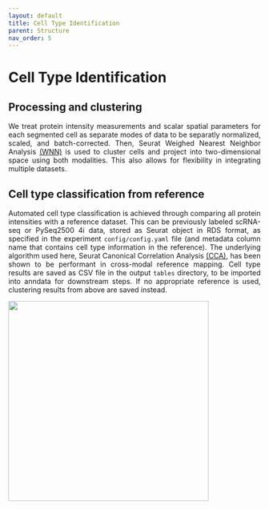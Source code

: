 ```yaml
---
layout: default
title: Cell Type Identification
parent: Structure 
nav_order: 5
---
```

# Cell Type Identification
## Processing and clustering
<p align="justify">
We treat protein intensity measurements and scalar spatial parameters for each segmented cell as separate modes of data to be separatly normalized, scaled, and batch-corrected. Then, Seurat Weighed Nearest Neighbor Analysis <a href="https://satijalab.org/seurat/articles/weighted_nearest_neighbor_analysis.html">(WNN)</a> is used to cluster cells and project into two-dimensional space using both modalities. This also allows for flexibility in integrating multiple datasets.
</p>
  
## Cell type classification from reference
<p align="justify">
Automated cell type classification is achieved through comparing all protein intensities with a reference dataset. This can be previously labeled scRNA-seq or PySeq2500 4i data, stored as Seurat object in RDS format, as specified in the experiment <code>config/config.yaml</code> file (and metadata column name that contains cell type information in the reference). The underlying algorithm used here, Seurat Canonical Correlation Analysis <a href="https://satijalab.org/seurat/reference/runcca">(CCA)</a>, has been shown to be performant in cross-modal reference mapping. Cell type results are saved as CSV file in the output <code>tables</code> directory, to be imported into anndata for downstream steps. If no appropriate reference is used, clustering results from above are saved instead.
</p>
<img src="https://user-images.githubusercontent.com/22802886/188695058-03482508-f136-4b08-985a-76c26f392940.png" width="400">
